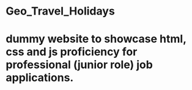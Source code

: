 # Geo_Travel_Holidays

# dummy website to showcase html, css and js proficiency for professional (junior role) job applications.
